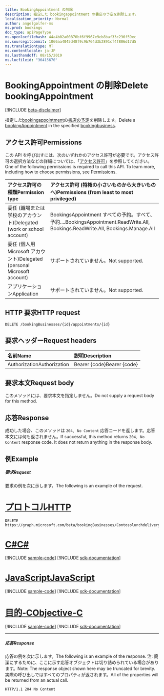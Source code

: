 ```yaml
---
title: BookingAppointment の削除
description: 指定した bookingappointment の書店の予定を削除します。
localization_priority: Normal
author: angelgolfer-ms
ms.prod: bookings
doc_type: apiPageType
ms.openlocfilehash: 44a4b02a00870bf6f9967e9eb8baf33c236f59ec
ms.sourcegitcommit: 1066aa4045d48f9c9b764d3b2891cf4f806d17d5
ms.translationtype: MT
ms.contentlocale: ja-JP
ms.lasthandoff: 08/15/2019
ms.locfileid: "36415670"
---
```

# <a name="delete-bookingappointment"></a><span data-ttu-id="2a263-103">BookingAppointment の削除</span><span class="sxs-lookup"><span data-stu-id="2a263-103">Delete bookingAppointment</span></span>

 [!INCLUDE [beta-disclaimer](../../includes/beta-disclaimer.md)]

<span data-ttu-id="2a263-104">指定した[bookingappointment](../resources/bookingbusiness.md)の[書店の予定](../resources/bookingappointment.md)を削除します。</span><span class="sxs-lookup"><span data-stu-id="2a263-104">Delete a [bookingAppointment](../resources/bookingappointment.md) in the specified [bookingbusiness](../resources/bookingbusiness.md).</span></span>
## <a name="permissions"></a><span data-ttu-id="2a263-105">アクセス許可</span><span class="sxs-lookup"><span data-stu-id="2a263-105">Permissions</span></span>
<span data-ttu-id="2a263-p101">この API を呼び出すには、次のいずれかのアクセス許可が必要です。アクセス許可の選択方法などの詳細については、「[アクセス許可](/graph/permissions-reference)」を参照してください。</span><span class="sxs-lookup"><span data-stu-id="2a263-p101">One of the following permissions is required to call this API. To learn more, including how to choose permissions, see [Permissions](/graph/permissions-reference).</span></span>

|<span data-ttu-id="2a263-108">アクセス許可の種類</span><span class="sxs-lookup"><span data-stu-id="2a263-108">Permission type</span></span>      | <span data-ttu-id="2a263-109">アクセス許可 (特権の小さいものから大きいものへ)</span><span class="sxs-lookup"><span data-stu-id="2a263-109">Permissions (from least to most privileged)</span></span>              |
|:--------------------|:---------------------------------------------------------|
|<span data-ttu-id="2a263-110">委任 (職場または学校のアカウント)</span><span class="sxs-lookup"><span data-stu-id="2a263-110">Delegated (work or school account)</span></span> |  <span data-ttu-id="2a263-111">BookingsAppointment すべての予約。すべて、予約....</span><span class="sxs-lookup"><span data-stu-id="2a263-111">BookingsAppointment.ReadWrite.All, Bookings.ReadWrite.All, Bookings.Manage.All</span></span>   |
|<span data-ttu-id="2a263-112">委任 (個人用 Microsoft アカウント)</span><span class="sxs-lookup"><span data-stu-id="2a263-112">Delegated (personal Microsoft account)</span></span> | <span data-ttu-id="2a263-113">サポートされていません。</span><span class="sxs-lookup"><span data-stu-id="2a263-113">Not supported.</span></span>   |
|<span data-ttu-id="2a263-114">アプリケーション</span><span class="sxs-lookup"><span data-stu-id="2a263-114">Application</span></span> | <span data-ttu-id="2a263-115">サポートされていません。</span><span class="sxs-lookup"><span data-stu-id="2a263-115">Not supported.</span></span>  |

## <a name="http-request"></a><span data-ttu-id="2a263-116">HTTP 要求</span><span class="sxs-lookup"><span data-stu-id="2a263-116">HTTP request</span></span>
<!-- { "blockType": "ignored" } -->
```http
DELETE /bookingBusinesses/{id}/appointments/{id}

```
## <a name="request-headers"></a><span data-ttu-id="2a263-117">要求ヘッダー</span><span class="sxs-lookup"><span data-stu-id="2a263-117">Request headers</span></span>
| <span data-ttu-id="2a263-118">名前</span><span class="sxs-lookup"><span data-stu-id="2a263-118">Name</span></span>       | <span data-ttu-id="2a263-119">説明</span><span class="sxs-lookup"><span data-stu-id="2a263-119">Description</span></span>|
|:---------------|:----------|
| <span data-ttu-id="2a263-120">Authorization</span><span class="sxs-lookup"><span data-stu-id="2a263-120">Authorization</span></span>  | <span data-ttu-id="2a263-121">Bearer {code}</span><span class="sxs-lookup"><span data-stu-id="2a263-121">Bearer {code}</span></span>|

## <a name="request-body"></a><span data-ttu-id="2a263-122">要求本文</span><span class="sxs-lookup"><span data-stu-id="2a263-122">Request body</span></span>
<span data-ttu-id="2a263-123">このメソッドには、要求本文を指定しません。</span><span class="sxs-lookup"><span data-stu-id="2a263-123">Do not supply a request body for this method.</span></span>


## <a name="response"></a><span data-ttu-id="2a263-124">応答</span><span class="sxs-lookup"><span data-stu-id="2a263-124">Response</span></span>
<span data-ttu-id="2a263-p102">成功した場合、このメソッドは `204, No Content` 応答コードを返します。応答本文には何も返されません。</span><span class="sxs-lookup"><span data-stu-id="2a263-p102">If successful, this method returns `204, No Content` response code. It does not return anything in the response body.</span></span>

## <a name="example"></a><span data-ttu-id="2a263-127">例</span><span class="sxs-lookup"><span data-stu-id="2a263-127">Example</span></span>
##### <a name="request"></a><span data-ttu-id="2a263-128">要求</span><span class="sxs-lookup"><span data-stu-id="2a263-128">Request</span></span>
<span data-ttu-id="2a263-129">要求の例を次に示します。</span><span class="sxs-lookup"><span data-stu-id="2a263-129">The following is an example of the request.</span></span>

# <a name="httptabhttp"></a>[<span data-ttu-id="2a263-130">プロトコル</span><span class="sxs-lookup"><span data-stu-id="2a263-130">HTTP</span></span>](#tab/http)
<!-- {
  "blockType": "request",
  "name": "delete_bookingappointment"
}-->
```http
DELETE https://graph.microsoft.com/beta/bookingBusinesses/Contosolunchdelivery@M365B489948.onmicrosoft.com/appointments/AAMkADKqAAA=
```
# <a name="ctabcsharp"></a>[<span data-ttu-id="2a263-131">C#</span><span class="sxs-lookup"><span data-stu-id="2a263-131">C#</span></span>](#tab/csharp)
[!INCLUDE [sample-code](../includes/snippets/csharp/delete-bookingappointment-csharp-snippets.md)]
[!INCLUDE [sdk-documentation](../includes/snippets/snippets-sdk-documentation-link.md)]

# <a name="javascripttabjavascript"></a>[<span data-ttu-id="2a263-132">JavaScript</span><span class="sxs-lookup"><span data-stu-id="2a263-132">JavaScript</span></span>](#tab/javascript)
[!INCLUDE [sample-code](../includes/snippets/javascript/delete-bookingappointment-javascript-snippets.md)]
[!INCLUDE [sdk-documentation](../includes/snippets/snippets-sdk-documentation-link.md)]

# <a name="objective-ctabobjc"></a>[<span data-ttu-id="2a263-133">目的-C</span><span class="sxs-lookup"><span data-stu-id="2a263-133">Objective-C</span></span>](#tab/objc)
[!INCLUDE [sample-code](../includes/snippets/objc/delete-bookingappointment-objc-snippets.md)]
[!INCLUDE [sdk-documentation](../includes/snippets/snippets-sdk-documentation-link.md)]

---

##### <a name="response"></a><span data-ttu-id="2a263-134">応答</span><span class="sxs-lookup"><span data-stu-id="2a263-134">Response</span></span>
<span data-ttu-id="2a263-135">応答の例を次に示します。</span><span class="sxs-lookup"><span data-stu-id="2a263-135">The following is an example of the response.</span></span> <span data-ttu-id="2a263-136">注: 簡潔にするために、ここに示す応答オブジェクトは切り詰められている場合があります。</span><span class="sxs-lookup"><span data-stu-id="2a263-136">Note: The response object shown here may be truncated for brevity.</span></span> <span data-ttu-id="2a263-137">実際の呼び出しではすべてのプロパティが返されます。</span><span class="sxs-lookup"><span data-stu-id="2a263-137">All of the properties will be returned from an actual call.</span></span>
<!-- {
  "blockType": "response",
  "truncated": true
} -->
```http
HTTP/1.1 204 No Content
```

<!-- uuid: 8fcb5dbc-d5aa-4681-8e31-b001d5168d79
2015-10-25 14:57:30 UTC -->
<!--
{
  "type": "#page.annotation",
  "description": "Delete bookingAppointment",
  "keywords": "",
  "section": "documentation",
  "tocPath": "",
  "suppressions": [
  ]
}
-->
